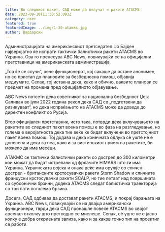 ```yaml
---
title: Во следниот пакет, САД може да вклучат и ракети ATACMS
date: 2023-09-10T11:30:52.093Z
category: свет
featured: true
featuredImage: ../img/1-30-atamks.jpg
author: Вардарски
---
```

Администрацијата на американскиот претседател Џо Бајден најверојатно ќе испрати тактички балистички ракети ATACMS во Украина. Ова го пренесува ABC News, повикувајќи се на официјални претставници на американската администрација.

„Тоа ќе се случи“, рече функционерот, кој сакаше да остане анонимен, но со пристап до плановите за безбедносна помош, објавија медиумите. Сепак, тој истакна дека, како и обично, ваквите планови се предмет на промена пред официјалното објавување.

ABC News потсети дека советникот за национална безбедност Џејк Саливан во јули 2022 година рекол дека САД се „подготвени да ризикуваат“, но дека испраќањето на ATACMS може да доведе до директен конфликт со Русија.

Втор официјален претставник, исто така, потврди дека вклучувањето на ракетите во следниот пакет воена помош е во фаза на разгледување, но голема е веројатноста дека тие веќе ќе бидат вклучени во претстојниот пакет воена помош. Тој додава и дека конечната одлука сè уште не е донесена и дека за неа, како и за вистинскиот прием на ракетите, би можело да има месеци.

АТАКМС се тактички балистички ракети со дострел до 300 километри кои можат да бидат истрелани од фрлачите HIMARS што ги има Украина. Украинската војска и онака веќе има оружје со сличен дострел - британските крстосувачки ракети Storm Shadow и сличните француски крстосувачки ракети SCALP, но тие летаат над површината со субсонични брзини, додека ATACMS следат балистичка траекторија со три пати поголема брзина.

Досега, САД одбиваа да достават ракети ATACMS, и покрај барањата на Украина. ABC News, повикувајќи се на двајца американски функционери, тврди дека САД пронашле повеќе ATACMS во својот арсенал отколку што претходно се мислеше. Сепак, сè уште не е јасно колку е добра откриената залиха, како и за каков точно тип на проектил се работи.